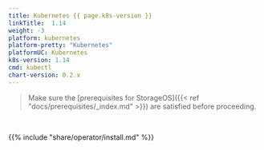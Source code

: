 ```yaml
---
title: Kubernetes {{ page.k8s-version }}
linkTitle:  1.14
weight: -3
platform: kubernetes
platform-pretty: "Kubernetes"
platformUC: Kubernetes
k8s-version: 1.14
cmd: kubectl
chart-version: 0.2.x
---
```



> Make sure the 
> [prerequisites for StorageOS]({{< ref "docs/prerequisites/_index.md" >}}) are
> satisfied before proceeding.

&nbsp;

{{% include "share/operator/install.md" %}}
